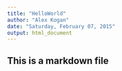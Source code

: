 ```yaml
---
title: "HelloWorld"
author: "Alex Kogan"
date: "Saturday, February 07, 2015"
output: html_document
---
```


## This is a markdown file